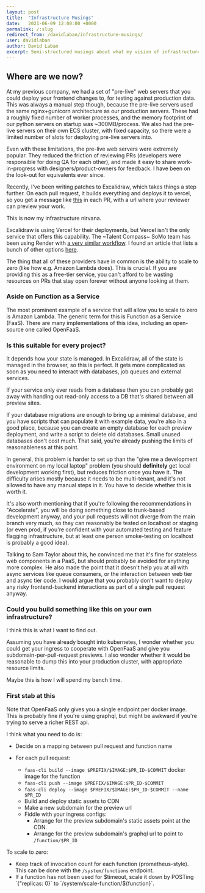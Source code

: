```yaml
---
layout: post
title:  "Infrastructure Musings"
date:   2021-06-09 12:00:00 +0000
permalink: /:slug
redirect_from: /davidlaban/infrastructure-musings/
user: davidlaban
author: David Laban
excerpt: Semi-structured musings about what my vision of infrastructure nirvana is, and what's available at the moment to help us on our way there
---
```


## Where are we now?

At my previous company, we had a set of "pre-live" web servers that you could deploy your frontend changes to, for testing against production data. This was always a manual step though, because the pre-live servers used the same nginx+gunicorn architecture as our production servers. These had a roughly fixed number of worker processes, and the memory footprint of our python servers on startup was ~300MB/process. We also had the pre-live servers on their own ECS cluster, with fixed capacity, so there were a limited number of slots for deploying pre-live servers into.

<!-- Aaron points out that the pre-live servers were initially just a proof-of-concept of using ECS for our web tier, and ended up being the one of the most popular things he ever built. -->

Even with these limitations, the pre-live web servers were extremely popular. They reduced the friction of reviewing PRs (developers were responsible for doing QA for each other), and made it easy to share work-in-progress with designers/product-owners for feedback. I have been on the look-out for equivalents ever since.

Recently, I've been writing patches to Excalidraw, which takes things a step further. On each pull request, it builds everything and deploys it to vercel, so you get a message like [this](https://github.com/excalidraw/excalidraw/pull/3655#issuecomment-849654197) in each PR, with a url where your reviewer can preview your work.

This is now my infrastructure nirvana.

Excalidraw is using Vercel for their deployments, but Vercel isn't the only service that offers this capability. The ~Talent Compass~ SoMo team has been using Render with [a very similar workflow](https://github.com/redbadger/skills-database/pull/52#issuecomment-853287319). I found an article that lists a bunch of other options [here](https://bejamas.io/blog/jamstack-hosting-deployment/).

The thing that all of these providers have in common is the ability to scale to zero (like how e.g. Amazon Lambda does). This is crucial. If you are providing this as a free-tier service, you can't afford to be wasting resources on PRs that stay open forever without anyone looking at them.

### Aside on Function as a Service

The most prominent example of a service that will allow you to scale to zero is Amazon Lambda. The generic term for this is Function as a Service (FaaS). There are many implementations of this idea, including an open-source one called OpenFaaS.

<!-- As a further aside, when I was reading up on faas-cli, I noticed that both `faas-cli` and `dapr` cli both have an `invoke` method. I will have to explore what they have in common. -->

<!-- I also noticed that openfaas relies on NATS for its queue, which is the same thing that Stu's Rust London wascc demo used. I should look into this more as well. There is already a demo of OpenFaaS+wascc, and the cold start times sound promising. -->

### Is this suitable for every project?

It depends how your state is managed. In Excalidraw, all of the state is managed in the browser, so this is perfect. It gets more complicated as soon as you need to interact with databases, job queues and external services.

<!-- TODO: talk to Carlos about how their state is managed --> If your service only ever reads from a database then you can probably get away with handing out read-only access to a DB that's shared between all preview sites.

If your database migrations are enough to bring up a minimal database, and you have scripts that can populate it with example data, you're also in a good place, because you can create an empty database for each preview deployment, and write a script to delete old databases. Small unused databases don't cost much. That said, you're already pushing the limits of reasonableness at this point.

In general, this problem is harder to set up than the "give me a development environment on my local laptop" problem (you should **definitely** get local development working first), but reduces friction once you have it. The difficulty arises mostly because it needs to be multi-tenant, and it's not allowed to have any manual steps in it. You have to decide whether this is worth it.

It's also worth mentioning that if you're following the recommendations in "Accelerate", you will be doing something close to trunk-based development anyway, and your pull requests will not diverge from the main branch very much, so they can reasonably be tested on localhost or staging (or even prod, if you're confident with your automated testing and feature flagging infrastructure, but at least one person smoke-testing on localhost is probably a good idea).

Talking to Sam Taylor about this, he convinced me that it's fine for stateless web components in a PaaS, but should probably be avoided for anything more complex. He also made the point that it doesn't help you at all with async services like queue consumers, or the interaction between web tier and async tier code. I would argue that you probably don't want to deploy any risky frontend-backend interactions as part of a single pull request anyway.

### Could you build something like this on your own infrastructure?

I think this is what I want to find out.

Assuming you have already bought into kubernetes, I wonder whether you could get your ingress to cooperate with OpenFaaS and give you subdomain-per-pull-request previews. I also wonder whether it would be reasonable to dump this into your production cluster, with appropriate resource limits.

Maybe this is how I will spend my bench time.

### First stab at this

Note that OpenFaaS only gives you a single endpoint per docker image. This is probably fine if you're using graphql, but might be awkward if you're trying to serve a richer REST api.

<!-- Dapr has a better story for exposing multiple endpoints, but I'm not so sure about scaling to zero. -->

I think what you need to do is:

- Decide on a mapping between pull request and function name
- For each pull request:

  - `faas-cli build --image $PREFIX/$IMAGE:$PR_ID-$COMMIT` docker image for the function
  - `faas-cli push --image $PREFIX/$IMAGE:$PR_ID-$COMMIT`
  - `faas-cli deploy --image $PREFIX/$IMAGE:$PR_ID-$COMMIT --name $PR_ID`
  - Build and deploy static assets to CDN
  - Make a new subdomain for the preview url
  - Fiddle with your ingress configs:
    - Arrange for the preview subdomain's static assets point at the CDN.
    - Arrange for the preview subdomain's graphql url to point to `/function/$PR_ID`

<!-- TODO: how do we clean this up when the PR is merged/closed? -->

To scale to zero:

<!-- This functionality is also available via faas-idler if you are using OpenFaaS PRO, but the logic is pretty simple, and is described here if you want to implement it yourself: https://www.openfaas.com/blog/zero-scale/ -->

- Keep track of invocation count for each function (prometheus-style). This can be done with the `/system/functions` endpoint.
- If a function has not been used for $timeout, scale it down by POSTing `{"replicas: 0}` to `/system/scale-function/${function}`.

<!-- TODO:
* My dad's problem solving checklist:
  * ~Where are we now?~
  * ~Where could we be?~
  * ~Where should we be?~
  * ~How do we get there?~
 -->

